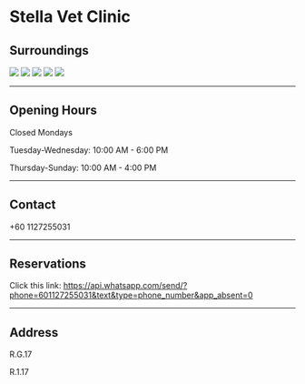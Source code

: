 # Stella Vet Clinic

## Surroundings

<div class="image-slide">
<img src="https://img.xmummap.com/G_stellaclinic_surd1.webp" />
<img src="https://img.xmummap.com/G_stellaclinic_surd2.webp" />
<img src="https://img.xmummap.com/G_stellaclinic_surd3.webp" />
<img src="https://img.xmummap.com/G_stellaclinic_surd4.webp" />
<img src="https://img.xmummap.com/G_stellaclinic_surd5.webp" />
</div>

---

## Opening Hours

Closed Mondays

Tuesday-Wednesday: 10:00 AM - 6:00 PM

Thursday-Sunday: 10:00 AM - 4:00 PM

---

## Contact

+60 1127255031

---

## Reservations

Click this link: https://api.whatsapp.com/send/?phone=601127255031&text&type=phone_number&app_absent=0

---

## Address

R.G.17

R.1.17

